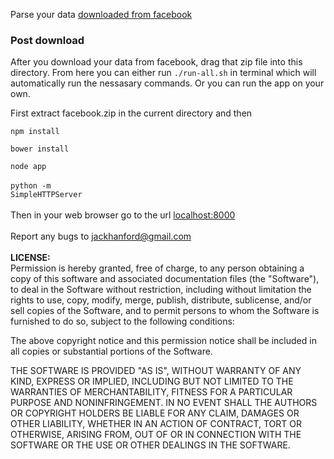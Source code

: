 Parse your data <a href="https://www.facebook.com/help/212802592074644">downloaded from facebook</a>
<br />
### Post download 
After you download your data from facebook, drag that zip file into this directory. From here you can either run <code>./run-all.sh</code> in terminal which will automatically run the nessasary commands. Or you can run the app on your own.  

First extract facebook.zip in the current directory and then  

<code>npm install</code>  

<code>bower install</code>  

<code>node app</code>
<br />
<br />
<code>python -m SimpleHTTPServer</code>
<br />
<br />
Then in your web browser go to the url  <a href="http://localhost:8000">localhost:8000</a>
<br />
<br />
Report any bugs to <a href="mailto:jackhanford@gmail.com">jackhanford@gmail.com</a>
<br />
<br />
**LICENSE:**
<br />
Permission is hereby granted, free of charge, to any person obtaining a copy
of this software and associated documentation files (the "Software"), to deal
in the Software without restriction, including without limitation the rights
to use, copy, modify, merge, publish, distribute, sublicense, and/or sell
copies of the Software, and to permit persons to whom the Software is
furnished to do so, subject to the following conditions:

The above copyright notice and this permission notice shall be included in
all copies or substantial portions of the Software.

THE SOFTWARE IS PROVIDED "AS IS", WITHOUT WARRANTY OF ANY KIND, EXPRESS OR
IMPLIED, INCLUDING BUT NOT LIMITED TO THE WARRANTIES OF MERCHANTABILITY,
FITNESS FOR A PARTICULAR PURPOSE AND NONINFRINGEMENT. IN NO EVENT SHALL THE
AUTHORS OR COPYRIGHT HOLDERS BE LIABLE FOR ANY CLAIM, DAMAGES OR OTHER
LIABILITY, WHETHER IN AN ACTION OF CONTRACT, TORT OR OTHERWISE, ARISING FROM,
OUT OF OR IN CONNECTION WITH THE SOFTWARE OR THE USE OR OTHER DEALINGS IN
THE SOFTWARE.
